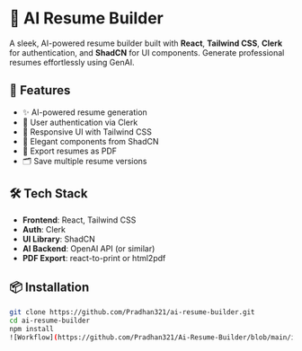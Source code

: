 # 🧠 AI Resume Builder

A sleek, AI-powered resume builder built with **React**, **Tailwind CSS**, **Clerk** for authentication, and **ShadCN** for UI components. Generate professional resumes effortlessly using GenAI.

## 🚀 Features

- ✨ AI-powered resume generation
- 🔐 User authentication via Clerk
- 🎨 Responsive UI with Tailwind CSS
- 🧩 Elegant components from ShadCN
- 📄 Export resumes as PDF
- 🗂️ Save multiple resume versions

## 🛠️ Tech Stack

- **Frontend**: React, Tailwind CSS
- **Auth**: Clerk
- **UI Library**: ShadCN
- **AI Backend**: OpenAI API (or similar)
- **PDF Export**: react-to-print or html2pdf

## 📦 Installation

```bash
git clone https://github.com/Pradhan321/ai-resume-builder.git
cd ai-resume-builder
npm install
![Workflow](https://github.com/Pradhan321/Ai-Resume-Builder/blob/main/image.png)
